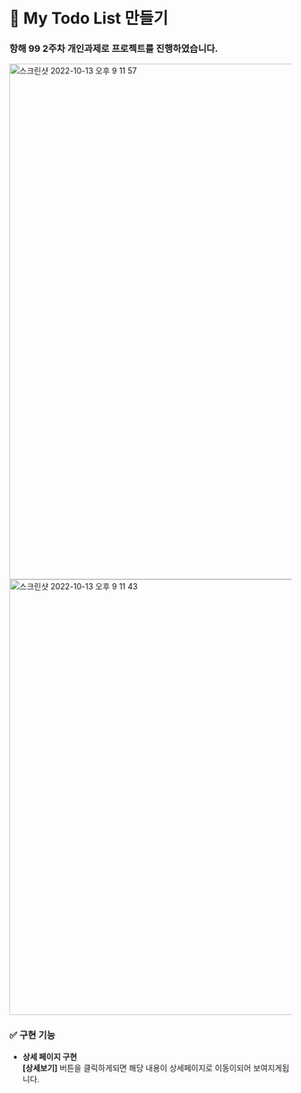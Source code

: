 # 📌 **My Todo List 만들기**

### 항해 99 2주차 개인과제로 프로젝트를 진행하였습니다.

<img width="921" alt="스크린샷 2022-10-13 오후 9 11 57" src="https://user-images.githubusercontent.com/100185218/195592908-69c92c8e-cd84-4617-9120-d484282ae57f.png">
<br/>
<img width="778" alt="스크린샷 2022-10-13 오후 9 11 43" src="https://user-images.githubusercontent.com/100185218/195592929-82047038-0e33-4601-8300-c2cc4dd9fcbe.png">

### **✅ 구현 기능**

- **상세 페이지 구현**
  <br/>
  **[상세보기]** 버튼을 클릭하게되면 해당 내용이 상세페이지로 이동이되어 보여지게됩니다.
